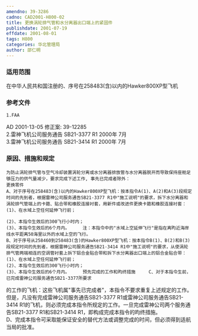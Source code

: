 ```yaml
---
amendno: 39-3286  
cadno: CAD2001-H800-02  
title: 更换涡轮排气管和水分离器出口端上的紧固件  
publishdate: 2001-07-19  
effdate: 2001-08-01  
tags: H800  
categories: 华北管理局  
author: 邵仁明  
---
```

  
### 适用范围  
在中华人民共和国注册的、序号在258483(含)以内的Hawker800XP型飞机  
  
<!--more-->  
### 参考文件  
    1.FAA  
AD 2001-13-05  修正案: 39-12285  
    2.雷神飞机公司服务通告 SB21-3377 R1  2000年 7月  
    3.雷神飞机公司服务通告 SB21-3414 R1  2000年 7月  
  
### 原因、措施和规定  
    为防止涡轮排气管与空气冷却装置涡轮分离或水分离器排放管与水分离器脱开而导致保持座舱足够压力的供气量减少，要求完成下述工作, 事先已完成者除外：  
    更换零件  
    A、对于序号在258483(含)以内的Hawker800XP型飞机：按本指令A(1)、A(2)和A(3)段规定时间的先到者，根据雷神公司服务通告SB21-3377 R1中"施工说明"的要求，拆下水分离器和涡轮排气管端上的卡箍、贴合带和橡胶连接衬套，用新件或改进件更换卡箍和橡胶连接衬套：  
    (1)、在水域上空任何延伸飞行前；  
  
    (2)、本指令生效后的300飞行小时内；  
    (3)、本指令生效后的6个月内。     注：本指令中的"水域上空延伸飞行"是指在离昀近海岸线水平距离50海里以外的水域上空的飞行。  
    B、对于序号从258460到258483(含)的Hawker800XP型飞机：按本指令B(1)、B(2)和B(3)段规定时间的先到者，根据雷神公司服务通告SB21-3414 R1中"施工说明"的要求，从使涡轮排气管两端相连的空调管衬套上拆下铝合金贴合带和拆下水分离器出口端上的铝合金贴合带：  
    (1)、在水域上空任何延伸飞行前；  
    (2)、本指令生效后的300飞行小时内；  
    (3)、本指令生效后的6个月内。     预先完成的工作和昀终措施     C、对于本指令生前，已完成雷神公司服务通告SB21-3377所要求  
  
的工作的飞机：这些飞机属"事先已完成者"，本指令不要求重复上述规定的工作。但是，凡没有完成雷神公司服务通告SB21-3377 R1或雷神公司服务通告SB21-3414 R1的飞机，则必须完成本指令所规定的工作。一旦完成雷神公司两个服务通告SB21-3377 R1和SB21-3414 R1，即构成完成本指令的昀终措施。  
    D、完成本指令可采取能保证安全的替代方法或调整完成的时间，但必须得到适航当局的批准。  
